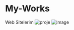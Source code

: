 # My-Works
Web Sitelerim
![proje](https://github.com/yusuffkaradass/My-Works/assets/145595125/904b0fad-f7e8-4d32-95ec-40788e799cc1)
![image](https://github.com/yusuffkaradass/My-Works/assets/145595125/1389ff2c-3556-4e4f-9e6e-e6ab3fb2f363)

